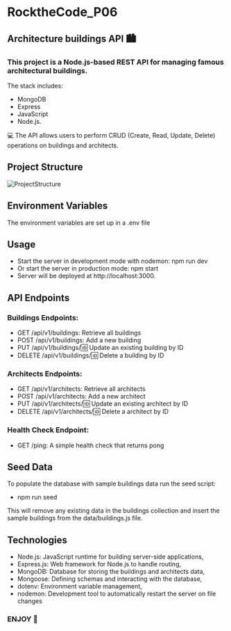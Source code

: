 # RocktheCode_P06 

## Architecture buildings API 🏙️​

### This project is a Node.js-based REST API for managing famous architectural buildings. 

The stack includes:
- MongoDB
- Express
- JavaScript
- Node.js.

💻​ The API allows users to perform CRUD (Create, Read, Update, Delete) operations on buildings and architects.

## Project Structure
![ProjectStructure](https://github.com/user-attachments/assets/f215804f-79ee-489d-85c5-9e5740a6b96e)


## Environment Variables
The environment variables are set up in a .env file 

## Usage
- Start the server in development mode with nodemon: npm run dev
- Or start the server in production mode: npm start
- Server will be deployed at http://localhost:3000.

## API Endpoints

### Buildings Endpoints:
- GET /api/v1/buildings: Retrieve all buildings
- POST /api/v1/buildings: Add a new building
- PUT /api/v1/buildings/:id: Update an existing building by ID
- DELETE /api/v1/buildings/:id: Delete a building by ID

### Architects Endpoints:
- GET /api/v1/architects: Retrieve all architects 
- POST /api/v1/architects: Add a new architect 
- PUT /api/v1/architects/:id: Update an existing architect by ID
- DELETE /api/v1/architects/:id: Delete a architect by ID

### Health Check Endpoint:
- GET /ping: A simple health check that returns pong

## Seed Data
To populate the database with sample buildings data run the seed script: 
- npm run seed

This will remove any existing data in the buildings collection and insert the sample buildings from the data/buildings.js file.

## Technologies
- Node.js: JavaScript runtime for building server-side applications,
- Express.js: Web framework for Node.js to handle routing,
- MongoDB: Database for storing the buildings and architects data,
- Mongoose: Defining schemas and interacting with the database,
- dotenv: Environment variable management,
- nodemon: Development tool to automatically restart the server on file changes



 ### ENJOY 🤍


